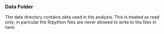 ### Data Folder

The data directory contains data used in the analysis. 
This is treated as read only; in paricular the R/python files are never allowed to write to the files in here. 

